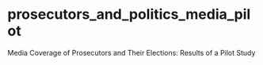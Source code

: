 # prosecutors_and_politics_media_pilot
Media Coverage of Prosecutors and Their Elections: Results of a Pilot Study
